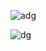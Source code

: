 ![adg](https://user-images.githubusercontent.com/90691451/230057414-65ab0703-3078-495a-90d7-98d6ec9f7226.png)


![dg](https://user-images.githubusercontent.com/90691451/230057348-a340180d-7cc2-4652-9708-cfaef269550f.png)

